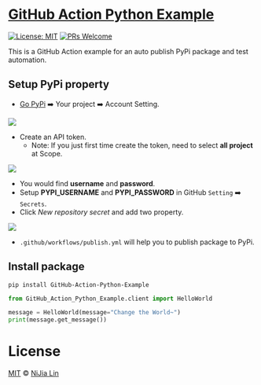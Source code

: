 # [GitHub Action Python Example](https://pypi.org/project/GitHub-Action-Python-Example/)

[![License: MIT](https://img.shields.io/badge/License-MIT-blue.svg)](https://opensource.org/licenses/MIT)
[![PRs Welcome](https://img.shields.io/badge/PRs-welcome-brightgreen.svg)](https://github.com/louis70109/line-notify#contributing)

This is a GitHub Action example for an auto publish PyPi package and test automation.

## Setup PyPi property

- [Go PyPi](https://pypi.org/) ➡️ Your project ➡️ Account Setting.

![](https://nijialin.com/images/2021/action/token1.png)

- Create an API token.
  - Note: If you just first time create the token, need to select **all project** at Scope.

![](https://nijialin.com/images/2021/action/token2.png)

- You would find **username** and **password**.
- Setup **PYPI_USERNAME** and **PYPI_PASSWORD** in GitHub `Setting` ➡️ `Secrets`.
- Click _New repository secret_ and add two property.

![](https://nijialin.com/images/2021/action/token3.png)

- `.github/workflows/publish.yml` will help you to publish package to PyPi.

## Install package

```
pip install GitHub-Action-Python-Example
```

```python
from GitHub_Action_Python_Example.client import HelloWorld

message = HelloWorld(message="Change the World~")
print(message.get_message())
```

# License

[MIT](https://github.com/louis70109/line-notify/blob/master/LICENSE) © [NiJia Lin](https://nijialin.com/about/)
